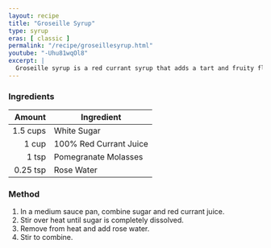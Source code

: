 ```yaml
---
layout: recipe
title: "Groseille Syrup"
type: syrup
eras: [ classic ]
permalink: "/recipe/groseillesyrup.html"
youtube: "-Uhu81wqOl8"
excerpt: |
  Groseille syrup is a red currant syrup that adds a tart and fruity flavor to cocktails. It's a key ingredient in classic cocktails like the Artist's Special and the Nineteen Twenty.
---
```


### Ingredients

|   Amount | Ingredient             |
| -------: | ---------------------- |
| 1.5 cups | White Sugar            |
|    1 cup | 100% Red Currant Juice |
|    1 tsp | Pomegranate Molasses   |
| 0.25 tsp | Rose Water             |

### Method

1. In a medium sauce pan, combine sugar and red currant juice.
2. Stir over heat until sugar is completely dissolved.
3. Remove from heat and add rose water.
4. Stir to combine.
